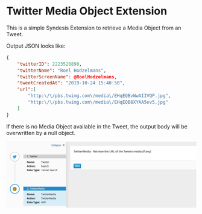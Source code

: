 # Twitter Media Object Extension

This is a simple Syndesis Extension to retrieve a Media Object from an Tweet.

Output JSON looks like:
```JSON
{
	"twitterID": 2223520890,
	"twitterName": "Roel Hodzelmans",
	"twitterScreenName": @RoelHodzelmans,
	"tweetCreatedAt": "2019-10-24 15:40:50",
	"url":[
		"http:\/\/pbs.twimg.com\/media\/EHqEQBvWwAIIVQP.jpg",
		"http:\/\/pbs.twimg.com\/media\/EHqEQB8XYAA5ev5.jpg"
	]
}
```

If there is no Media Object available in the Tweet, the output body will be overwritten by a null object.

![Screenshot](screenshot.png)